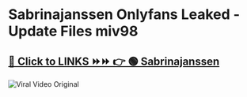 
 # Sabrinajanssen Onlyfans Leaked - Update Files miv98

## <h2><a href="https://clipsfans.com/Sabrinajanssen&ref=git">🔗 Click to LINKS ⏩⏩ 👉 🟢 Sabrinajanssen </a></h2>

<a href="https://clipsfans.com/Sabrinajanssen&ref=git" rel="nofollow" data-target="animated-image.originalLink"><img src="https://i.ibb.co.com/xMMVF88/686577567.gif" alt="Viral Video Original" style="max-width: 100%; display: inline-block;" data-target="animated-image.originalImage"></a>

